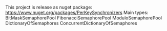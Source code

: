 This project is release as nuget package: https://www.nuget.org/packages/PerKeySynchronizers 
Main types:
 BitMaskSemaphorePool
 FibonacciSemaphorePool
 ModuloSemaphorePool
 DictionaryOfSemaphores
 ConcurrentDictionaryOfSemaphores
